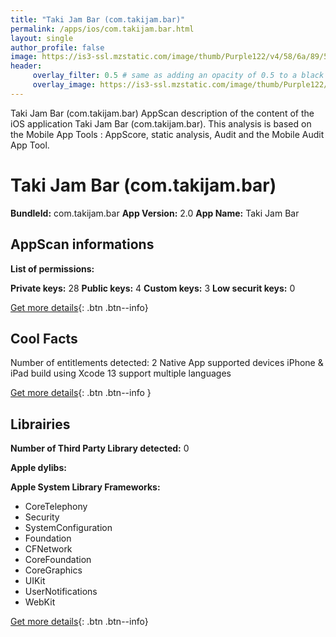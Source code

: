 ```yaml
---
title: "Taki Jam Bar (com.takijam.bar)"
permalink: /apps/ios/com.takijam.bar.html
layout: single
author_profile: false
image: https://is3-ssl.mzstatic.com/image/thumb/Purple122/v4/58/6a/89/586a89cb-d63f-6ec9-231e-ca1e5b45388e/AppIcon-1x_U007emarketing-0-7-0-sRGB-85-220.png/512x512bb.jpg
header: 
     overlay_filter: 0.5 # same as adding an opacity of 0.5 to a black background
     overlay_image: https://is3-ssl.mzstatic.com/image/thumb/Purple122/v4/58/6a/89/586a89cb-d63f-6ec9-231e-ca1e5b45388e/AppIcon-1x_U007emarketing-0-7-0-sRGB-85-220.png/512x512bb.jpg
---
```

Taki Jam Bar (com.takijam.bar) AppScan description of the content of the iOS application Taki Jam Bar (com.takijam.bar). This analysis is based on the Mobile App Tools : AppScore, static analysis, Audit and the Mobile Audit App Tool.

# Taki Jam Bar (com.takijam.bar)

**BundleId:** com.takijam.bar
**App Version:** 2.0
**App Name:** Taki Jam Bar


## AppScan informations 

**List of permissions:** 
  
  
**Private keys:** 28
**Public keys:** 4
**Custom keys:** 3
**Low securit keys:** 0
  
[Get more details](/pricing.html){: .btn .btn--info}

## Cool Facts

Number of entitlements detected: 2
Native App
supported devices iPhone & iPad
build using Xcode 13
support multiple languages
  
[Get more details](/pricing.html){: .btn .btn--info }

## Librairies 
**Number of Third Party Library detected:** 0


**Apple dylibs:**


**Apple System Library Frameworks:**
- CoreTelephony
- Security
- SystemConfiguration
- Foundation
- CFNetwork
- CoreFoundation
- CoreGraphics
- UIKit
- UserNotifications
- WebKit


  
[Get more details](/pricing.html){: .btn .btn--info}

